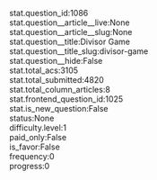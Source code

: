 stat.question_id:1086  
stat.question__article__live:None  
stat.question__article__slug:None  
stat.question__title:Divisor Game  
stat.question__title_slug:divisor-game  
stat.question__hide:False  
stat.total_acs:3105  
stat.total_submitted:4820  
stat.total_column_articles:8  
stat.frontend_question_id:1025  
stat.is_new_question:False  
status:None  
difficulty.level:1  
paid_only:False  
is_favor:False  
frequency:0  
progress:0  
